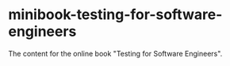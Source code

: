 # minibook-testing-for-software-engineers
The content for the online book "Testing for Software Engineers". 
